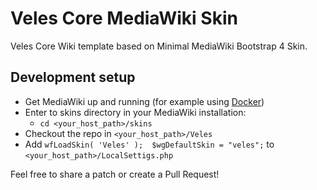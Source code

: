 # Veles Core MediaWiki Skin

Veles Core Wiki template based on Minimal MediaWiki Bootstrap 4 Skin. 

## Development setup
* Get MediaWiki up and running (for example using [Docker](https://hub.docker.com/_/mediawiki))
* Enter to skins directory in your MediaWiki installation:
	* `cd <your_host_path>/skins` 
* Checkout the repo in `<your_host_path>/Veles`
* Add ```
wfLoadSkin( 'Veles' ); 
$wgDefaultSkin = "veles";
``` to `<your_host_path>/LocalSettigs.php`

Feel free to share a patch or create a Pull Request!
